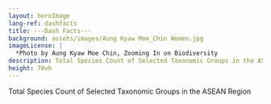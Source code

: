 ```yaml
---
layout: heroImage
lang-ref: dashfacts
title: ---Dash Facts---
background: assets/images/Aung Kyaw Moe_Chin Women.jpg
imageLicense: |
  *Photo by Aung Kyaw Moe Chin, Zooming In on Biodiversity
description: Total Species Count of Selected Taxonomic Groups in the ASEAN Region
height: 70vh
---
```


Total Species Count of Selected Taxonomic Groups in the ASEAN Region
